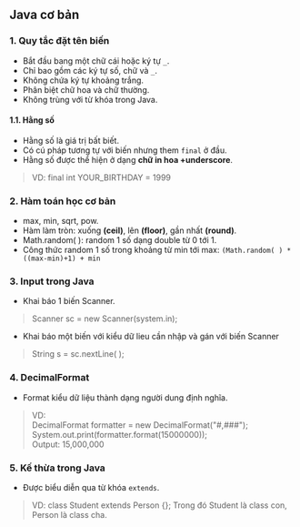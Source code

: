 ﻿ ## Java cơ bản
### 1. Quy tắc đặt tên biến
* Bắt đầu bang một chữ cái hoặc ký tự `_`.
* Chỉ bao gồm các ký tự số, chữ và `_`.
* Không chứa ký tự khoảng trắng.
* Phân biệt chữ hoa và chữ thường.
* Không trùng với từ khóa trong Java.

#### 1.1. Hằng số
* Hằng số là giá trị bất biết.
* Có cú pháp tương tự với biến nhưng them `final` ở đầu.
* Hằng số được thể hiện ở dạng **chữ in hoa +underscore**.
>VD: final int YOUR_BIRTHDAY = 1999

### 2. Hàm toán học cơ bản
* max, min, sqrt, pow.
* Hàm làm tròn: xuống **(ceil)**, lên **(floor)**, gần nhất **(round)**.
* Math.random( ): random 1 số dạng double từ 0 tới 1.
* Công thức random 1 số trong khoảng từ min tới max: `(Math.random( ) * ((max-min)+1) + min`

### 3. Input trong Java
* Khai báo 1 biến Scanner.
>Scanner sc = new Scanner(system.in);  

* Khai báo một biến với kiểu dữ lieu cần nhập và gán với biến Scanner
> String s = sc.nextLine( );

### 4. DecimalFormat
* Format kiểu dữ liệu thành dạng người dung định nghĩa.
>VD:  
>DecimalFormat formatter = new DecimalFormat("#,###");
>System.out.print(formatter.format(15000000));  
>Output: 15,000,000

### 5. Kế thừa trong Java
* Được biểu diễn qua từ khóa `extends`.
>VD:
>class Student extends Person {};
>Trong đó Student là class con, Person là class cha.
